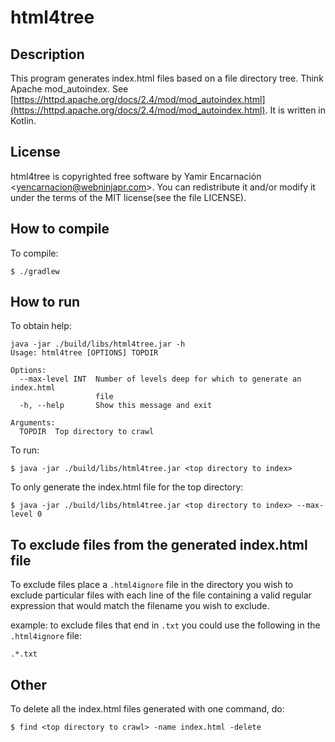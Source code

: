 html4tree
=========

## Description

This program generates index.html files based on a file directory tree.
Think Apache mod_autoindex.
See [https://httpd.apache.org/docs/2.4/mod/mod_autoindex.html](https://httpd.apache.org/docs/2.4/mod/mod_autoindex.html).
It is written in Kotlin.

## License 

html4tree is copyrighted free software by Yamir Encarnación &lt;yencarnacion@webninjapr.com&gt;. You can redistribute it and/or modify it under the terms of the MIT license(see the file LICENSE).

## How to compile

To compile:

`$ ./gradlew`

## How to run

To obtain help:

```
java -jar ./build/libs/html4tree.jar -h
Usage: html4tree [OPTIONS] TOPDIR

Options:
  --max-level INT  Number of levels deep for which to generate an index.html
                   file
  -h, --help       Show this message and exit

Arguments:
  TOPDIR  Top directory to crawl
```  

To run:

`$ java -jar ./build/libs/html4tree.jar <top directory to index>`

To only generate the index.html file for the top directory:

`$ java -jar ./build/libs/html4tree.jar <top directory to index> --max-level 0`

## To exclude files from the generated index.html file

To exclude files place a `.html4ignore` file in the directory you wish to exclude particular files with each line of the file containing a valid regular expression that would match the filename you wish to exclude.

example:  to exclude files that end in `.txt` you could use the following in the `.html4ignore` file:

`.*.txt`

## Other

To delete all the index.html files generated with one command, do:

`$ find <top directory to crawl> -name index.html -delete`

